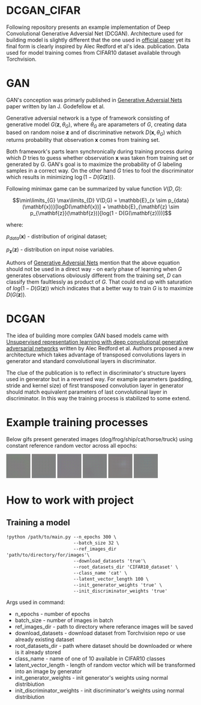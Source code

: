 # DCGAN_CIFAR
Following repository presents an example implementation of Deep Convolutional Generative Adversial Net (DCGAN). Architecture used for building model is slightly different that the one used in [official paper](https://arxiv.org/pdf/1511.06434.pdf) yet its final form is clearly inspired by Alec Redford et al's idea. publication. Data used for model training comes from CIFAR10 dataset available through Torchvision.

# GAN
GAN's conception was primarly published in [Generative Adversial Nets](https://arxiv.org/abs/1406.2661) paper written by Ian J. Godefellow et al. 

Generative adversial network is a type of framework consisting of generative model $G(\mathbf{z}, \theta_G)$, where $\theta_G$ are aparameters of $G$, creating data based on random noise $\mathbf{z}$ and of discriminative network $D(\mathbf{x}, \theta_G)$ which returns probability that observation $\mathbf{x}$ comes from training set.

Both framework's parts learn synchronically during training process during which $D$ tries to guess whether observation $\mathbf{x}$ was taken from training set or generated by $G$. GAN's goal is to maximize the probability of $G$ labeling samples in a correct way. On the other hand $G$ tries to fool the discriminator which results in minimizing $\log(1 - D(G(\mathbf{z})))$.

Following minimax game can be summarized by value function $V(D,G)$:

$$\min\limits_{G} \max\limits_{D} V(D,G) = \mathbb{E}_{x \sim p_{data}(\mathbf{x})}[logD(\mathbf{x})] + \mathbb{E}_{\mathbf{z} \sim p_{\mathbf{z}}(\mathbf{z})}[log(1 - D(G(\mathbf{z})))]$$

where:

$p_{data}(\mathbf{x})$ - distribution of original dataset; 

$p_{\mathbf{z}}(\mathbf{z})$ -  distribution on input noise variables.

Authors of [Generative Adversial Nets](https://arxiv.org/abs/1406.2661) mention that the above equation should not be used in a direct way - on early phase of learning when $G$ generates observations obviously different from the training set, $D$ can classify them faultlessly as product of $G$. That could end up with saturation of $log(1 - D(G(\mathbf{z}))$ which indicates that a better way to train $G$ is to maximize $D(G(\mathbf{z}))$.

# DCGAN
The idea of building more complex GAN based models came with [Unsupervised representation learning with deep convolutional generative adversarial networks](https://arxiv.org/pdf/1511.06434.pdf) written by Alec Redford et al. Authors proposed a new architecture which takes advantage of transposed convolutions layers in generator and standard convolutional layers in discriminator.

The clue of the publication is to reflect in discriminator's structure layers used in generator but in a reversed way. For example parameters (padding, stride and kernel size) of first transposed convolution layer in generator should match equivalent parameters of last convolutional layer in discriminator. In this way the training process is stabilized to some extend.

# Example training processes
Below gifs present generated images (dog/frog/ship/cat/horse/truck) using constant reference random vector across all epochs:

![dogs.gif](/gifs/dogs.gif) ![frogs.gif](/gifs/frogs.gif) ![ships.gif](/gifs/ships.gif) ![cats.gif](/gifs/cats.gif) ![horses.gif](/gifs/horses.gif) ![trucks.gif](/gifs/trucks.gif)


# How to work with project

## Training a model
```
!python /path/to/main.py --n_epochs 300 \
                         --batch_size 32 \
                         --ref_images_dir 'path/to/directory/for/images'\
                         --download_datasets 'true'\
                         --root_datasets_dir 'CIFAR10_dataset' \
                         --class_name 'cat' \
                         --latent_vector_length 100 \
                         --init_generator_weights 'true' \
                         --init_discriminator_weights 'true'
```

Args used in command:
- n_epochs - number of epochs
- batch_size - number of images in batch
- ref_images_dir - path to directory where referance images will be saved
- download_datasets - download dataset from Torchvision repo or use already existing dataset
- root_datasets_dir - path where dataset should be downloaded or where is it already stored
- class_name - name of one of 10 available in CIFAR10 classes
- latent_vector_length - length of random vector which will be transformed into an image by generator
- init_generator_weights - init generator's weights using normal distribiution
- init_discriminator_weights - init discriminator's weights using normal distribiution